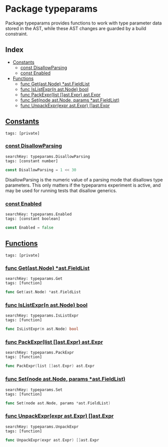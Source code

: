 # Package typeparams

Package typeparams provides functions to work with type parameter data stored in the AST, while these AST changes are guarded by a build constraint. 

## Index

* [Constants](#const)
    * [const DisallowParsing](#DisallowParsing)
    * [const Enabled](#Enabled)
* [Functions](#func)
    * [func Get(ast.Node) *ast.FieldList](#Get)
    * [func IsListExpr(n ast.Node) bool](#IsListExpr)
    * [func PackExpr(list []ast.Expr) ast.Expr](#PackExpr)
    * [func Set(node ast.Node, params *ast.FieldList)](#Set)
    * [func UnpackExpr(expr ast.Expr) []ast.Expr](#UnpackExpr)


## <a id="const" href="#const">Constants</a>

```
tags: [private]
```

### <a id="DisallowParsing" href="#DisallowParsing">const DisallowParsing</a>

```
searchKey: typeparams.DisallowParsing
tags: [constant number]
```

```Go
const DisallowParsing = 1 << 30
```

DisallowParsing is the numeric value of a parsing mode that disallows type parameters. This only matters if the typeparams experiment is active, and may be used for running tests that disallow generics. 

### <a id="Enabled" href="#Enabled">const Enabled</a>

```
searchKey: typeparams.Enabled
tags: [constant boolean]
```

```Go
const Enabled = false
```

## <a id="func" href="#func">Functions</a>

```
tags: [private]
```

### <a id="Get" href="#Get">func Get(ast.Node) *ast.FieldList</a>

```
searchKey: typeparams.Get
tags: [function]
```

```Go
func Get(ast.Node) *ast.FieldList
```

### <a id="IsListExpr" href="#IsListExpr">func IsListExpr(n ast.Node) bool</a>

```
searchKey: typeparams.IsListExpr
tags: [function]
```

```Go
func IsListExpr(n ast.Node) bool
```

### <a id="PackExpr" href="#PackExpr">func PackExpr(list []ast.Expr) ast.Expr</a>

```
searchKey: typeparams.PackExpr
tags: [function]
```

```Go
func PackExpr(list []ast.Expr) ast.Expr
```

### <a id="Set" href="#Set">func Set(node ast.Node, params *ast.FieldList)</a>

```
searchKey: typeparams.Set
tags: [function]
```

```Go
func Set(node ast.Node, params *ast.FieldList)
```

### <a id="UnpackExpr" href="#UnpackExpr">func UnpackExpr(expr ast.Expr) []ast.Expr</a>

```
searchKey: typeparams.UnpackExpr
tags: [function]
```

```Go
func UnpackExpr(expr ast.Expr) []ast.Expr
```


